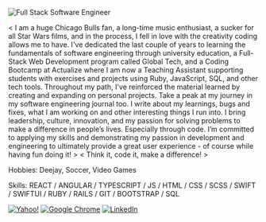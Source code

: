 ![Full Stack Software Engineer](https://res.cloudinary.com/dituexdkh/image/upload/v1677812427/JohnnyProano_Github_cjsbkp.png)

< I am a huge Chicago Bulls fan, a long-time music enthusiast, a sucker for all Star Wars films, and in the process, I fell in love with the creativity coding allows me to have. I've dedicated the last couple of years to learning the fundamentals of software engineering through university education, a Full-Stack Web Development program called Global Tech, and a Coding Bootcamp at Actualize where I am now a Teaching Assistant supporting students with exercises and projects using Ruby, JavaScript, SQL, and other tech tools. Throughout my path, I've reinforced the material learned by creating and expanding on personal projects. Take a peak at my journey in my software engineering journal too. I write about my learnings, bugs and fixes, what I am working on and other interesting things I run into. I bring leadership, culture, innovation, and my passion for solving problems to make a difference in people’s lives. Especially through code. I’m committed to applying my skills and demonstrating my passion in development and engineering to ultimately provide a great user experience - of course while having fun doing it! >
< Think it, code it, make a difference! >

Hobbies: Deejay, Soccer, Video Games

Skills: REACT / ANGULAR / TYPESCRIPT / JS / HTML / CSS / SCSS / SWIFT / SWIFTUI / RUBY / RAILS / GIT / BOOTSTRAP / SQL

<a href=mailto:jproano22@yahoo.com>![Yahoo!](https://img.shields.io/badge/jproano22@yahoo.com-c2ff72?style=for-the-badge&logo=Yahoo!&logoColor=black)</a>
<a href="https://www.johnnyproano.com/">![Google Chrome](https://img.shields.io/badge/johnnyproano.com-c2ff72?style=for-the-badge&logo=GoogleChrome&logoColor=black)</a>
<a href="https://www.linkedin.com/in/johnny-proano/">![LinkedIn](https://img.shields.io/badge/Johnny_Proano-c2ff72.svg?style=for-the-badge&logo=linkedin&logoColor=black)</a>

